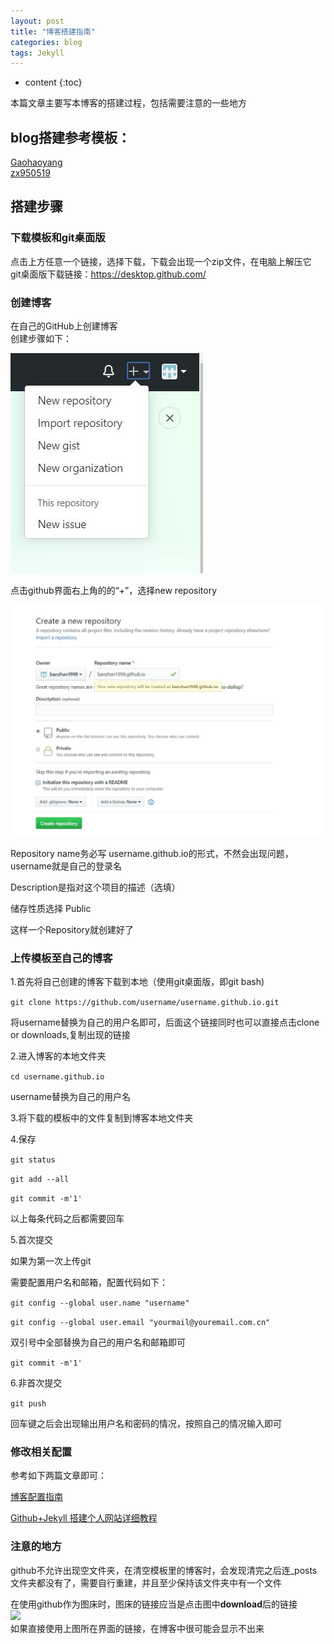 ```yaml
---
layout: post
title: "博客搭建指南"
categories: blog
tags: Jekyll 
---
```


* content
{:toc}

本篇文章主要写本博客的搭建过程，包括需要注意的一些地方 





## blog搭建参考模板：

[Gaohaoyang](https://github.com/Gaohaoyang/gaohaoyang.github.io)   
[zx950519](https://github.com/zx950519/zx950519.github.io)

## 搭建步骤

### 下载模板和git桌面版

点击上方任意一个链接，选择下载，下载会出现一个zip文件，在电脑上解压它  
git桌面版下载链接：https://desktop.github.com/

### 创建博客

在自己的GitHub上创建博客  
创建步骤如下：

![](https://raw.githubusercontent.com/banzhan1998/banzhan1998.github.io/master/images/2020-06-20/1.jpg)     

点击github界面右上角的的“+”，选择new repository

![](https://raw.githubusercontent.com/banzhan1998/banzhan1998.github.io/master/images/2020-06-20/2.jpg)  

Repository name务必写 username.github.io的形式，不然会出现问题，username就是自己的登录名  

Description是指对这个项目的描述（选填）  

储存性质选择 Public  

这样一个Repository就创建好了





### 上传模板至自己的博客  

1.首先将自己创建的博客下载到本地（使用git桌面版，即git bash)  

```git clone https://github.com/username/username.github.io.git```  

将username替换为自己的用户名即可，后面这个链接同时也可以直接点击clone or downloads,复制出现的链接  

2.进入博客的本地文件夹

```cd username.github.io```  

username替换为自己的用户名  

3.将下载的模板中的文件复制到博客本地文件夹  

4.保存

```git status```  

```git add --all```  

```git commit -m'1'```  

以上每条代码之后都需要回车  

5.首次提交  

如果为第一次上传git  

需要配置用户名和邮箱，配置代码如下：  

```git config --global user.name "username"```  

```git config --global user.email "yourmail@youremail.com.cn"```  

双引号中全部替换为自己的用户名和邮箱即可  

```git commit -m'1'  ```  

6.非首次提交  

```git push```  

回车键之后会出现输出用户名和密码的情况，按照自己的情况输入即可  

### 修改相关配置  

 参考如下两篇文章即可：  

 [博客配置指南](https://github.com/zx950519/zx950519.github.io/blob/master/README-zh-cn.md)  

[Github+Jekyll 搭建个人网站详细教程](https://www.jianshu.com/p/9f71e260925d)  
### 注意的地方

github不允许出现空文件夹，在清空模板里的博客时，会发现清完之后连_posts文件夹都没有了，需要自行重建，并且至少保持该文件夹中有一个文件  

在使用github作为图床时，图床的链接应当是点击图中**download**后的链接  
![](https://raw.githubusercontent.com/banzhan1998/banzhan1998.github.io/master/images/2020-06-20/3.jpg)  
如果直接使用上图所在界面的链接，在博客中很可能会显示不出来

